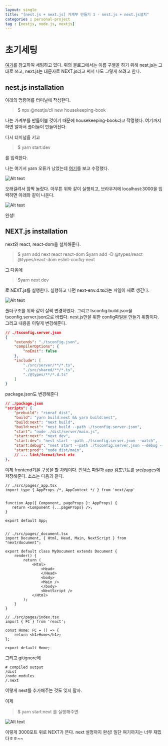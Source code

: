 ```yaml
---
layout: single
title: "[nest.js + next.js] 가계부 만들기 1 - nest.js + next.js설치"
categories : personal-project
tag : [nestjs, node.js, nextjs]
---
```


# 초기세팅

[여기](https://dev.to/yakovlev_alexey/creating-a-project-with-nestjs-nextjs-3i1i)를 참고하여 세팅하고 있다. 위의 블로그에서는 이름 구별을 하기 위해 nest.js는 그대로 쓰고, next.js는 대문자로 NEXT.js라고 써서 나도 그렇게 쓰려고 한다.

## nest.js installation

아래의 명령어를 터미널에 작성한다.
>$ npx @nestjs/cli new housekeeping-book

나는 가계부를 만들어볼 것이기 때문에 housekeeping-book라고 작명했다. 여기까지 하면 알아서 폴더들이 만들어진다. 

다시 터미널을 키고

>$ yarn start:dev

를 입력한다.

나는 여기서 yarn 오류가 났었는데 
[여기](https://stackoverflow.com/questions/46013544/yarn-install-command-error-no-such-file-or-directory-install)를 보고 수정했다.

![Alt text](/assets/images/20220526_105305801.png)

오래걸려서 깜짝 놀랐다. 아무튼 위와 같이 실행되고,
브라우저에 localhost:3000을 입력하면 아래와 같이 나온다. 

![Alt text](/assets/images/20220525_185221035.png)

완성!

## NEXT.js installation

next와 react, react-dom을 설치해준다.

>$ yarn add next react react-dom
$yarn add -D @types/react @types/react-dom eslint-config-next

그 다음에 

>$yarn next dev 

로 NEXT.js를 실행한다. 실행하고 나면 next-env.d.ts라는 파일이 새로 생긴다.


![Alt text](/assets/images/20220526_113931429.png)

폴더구조를 위와 같이 살짝 변경하였다. 그리고 tsconfig.build.json을 tsconfig.server.json으로 바꿨다. nest.js만을 위한 config파일을 만들기 위함이다. 그리고 내용을 이렇게 변경해준다.

```json
// ./tsconfig.server.json
{
    "extends": "./tsconfig.json",
    "compilerOptions": {
        "noEmit": false
    },
    "include": [
        "./src/server/**/*.ts",
        "./src/shared/**/*.ts",
        "./@types/**/*.d.ts"
    ]
}
```

package.json도 변경해준다
```json
// ./package.json
"scripts": {
    "prebuild": "rimraf dist",
    "build": "yarn build:next && yarn build:nest",
    "build:next": "next build",
    "build:nest": "nest build --path ./tsconfig.server.json",
    "start": "node ./dist/server/main.js",
    "start:next": "next dev",
    "start:dev": "nest start --path ./tsconfig.server.json --watch",
    "start:debug": "nest start --path ./tsconfig.server.json --debug --watch",
    "start:prod": "node dist/main",
    // ... lint/format/test etc
},
```

이제 frontend기본 구성을 할 차례이다.
인덱스 파일과 app 컴포넌트를 src/pages에 저장해준다. 소스는 다음과 같다.

```
// ./src/pages/_app.tsx
import type { AppProps /*, AppContext */ } from 'next/app'


function App({ Component, pageProps }: AppProps) {
   return <Component {...pageProps} />;
}

export default App;


```

```
// ./src/pages/_document.tsx
import Document, { Html, Head, Main, NextScript } from "next/document";

export default class MyDocument extends Document {
    render() {
        return (
            <Html>
                <Head>
                </Head>
                <body>
                <Main />
                </body>
                <NextScript />
            </Html>
        );
    }
}
```



```
// ./src/pages/index.tsx
import { FC } from 'react';

const Home: FC = () => {
    return <h1>Home</h1>;
};

export default Home;
```

그리고 gitignore에 
```
# compiled output
/dist
/node_modules
/.next
```
이렇게 next를 추가해주는 것도 잊지 말자.


이제 
>$ yarn start:next
를 실행해주면

![Alt text](/assets/images/20220526_115145957.png)


이렇게 3000포트 위로 NEXT가 뜬다. 
next 설정까지 완성! 
일단 여기까지는 너무 재밌다ㅎㅎ~~
